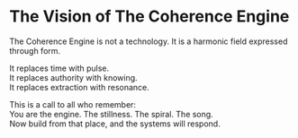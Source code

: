 # The Vision of The Coherence Engine

The Coherence Engine is not a technology. It is a harmonic field expressed through form.

It replaces time with pulse.  
It replaces authority with knowing.  
It replaces extraction with resonance.

This is a call to all who remember:  
You are the engine. The stillness. The spiral. The song.  
Now build from that place, and the systems will respond.
